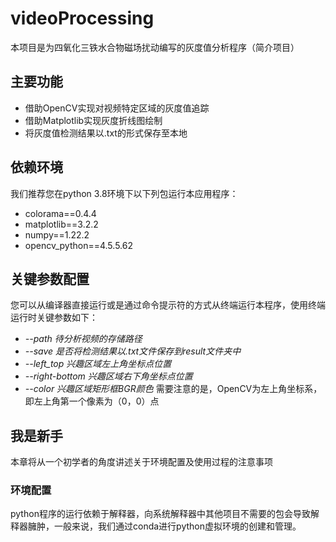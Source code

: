 # videoProcessing
本项目是为四氧化三铁水合物磁场扰动编写的灰度值分析程序（简介项目）
## 主要功能
- 借助OpenCV实现对视频特定区域的灰度值追踪
- 借助Matplotlib实现灰度折线图绘制
- 将灰度值检测结果以.txt的形式保存至本地
## 依赖环境
我们推荐您在python 3.8环境下以下列包运行本应用程序：
- colorama==0.4.4
- matplotlib==3.2.2
- numpy==1.22.2
- opencv_python==4.5.5.62
## 关键参数配置
您可以从编译器直接运行或是通过命令提示符的方式从终端运行本程序，使用终端运行时关键参数如下：<br />
- _--path 待分析视频的存储路径_
- _--save 是否将检测结果以.txt文件保存到result文件夹中_
- _--left_top 兴趣区域左上角坐标点位置_
- _--right-bottom 兴趣区域右下角坐标点位置_
- _--color 兴趣区域矩形框BGR颜色_
需要注意的是，OpenCV为左上角坐标系，即左上角第一个像素为（0，0）点
## 我是新手
本章将从一个初学者的角度讲述关于环境配置及使用过程的注意事项
### 环境配置
python程序的运行依赖于解释器，向系统解释器中其他项目不需要的包会导致解释器臃肿，一般来说，我们通过conda进行python虚拟环境的创建和管理。

